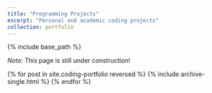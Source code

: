 ```yaml
---
title: "Programming Projects"
excerpt: "Personal and academic coding projects"
collection: portfolio
---
```



{% include base_path %}

*Note*: This page is still under construction!

{% for post in site.coding-portfolio reversed %}
{% include archive-single.html %}
{% endfor %}

